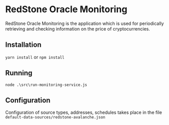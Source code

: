 # RedStone Oracle Monitoring
RedStone Oracle Monitoring is the application which is used for periodically retrieving and checking  information on the price of cryptocurrencies.

## Installation
`yarn install`
or
`npm install`

## Running

`node .\src\run-monitoring-service.js`


## Configuration

Configuration of source types, addresses, schedules takes place in the file  `default-data-sources/redstone-avalanche.json`
